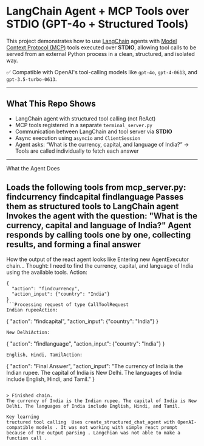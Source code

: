 #  LangChain Agent + MCP Tools over STDIO (GPT-4o + Structured Tools)

This project demonstrates how to use [LangChain](https://www.langchain.com/) agents with [Model Context Protocol (MCP)](https://github.com/langchain-ai/langchain/tree/master/libs/langchain-mcp) tools executed over **STDIO**, allowing tool calls to be served from an external Python process in a clean, structured, and isolated way.

✅ Compatible with OpenAI's tool-calling models like `gpt-4o`, `gpt-4-0613`, and `gpt-3.5-turbo-0613`.

---

## What This Repo Shows

- LangChain agent with structured tool calling (not ReAct)
- MCP tools registered in a separate `terminal_server.py`
- Communication between LangChain and tool server via **STDIO**
- Async execution using `asyncio` and `ClientSession`
- Agent asks: “What is the currency, capital, and language of India?” → Tools are called individually to fetch each answer

---

What the Agent Does

Loads the following tools from mcp_server.py:
findcurrency
findcapital
findlanguage
Passes them as structured tools to LangChain agent
Invokes the agent with the question:
"What is the currency, capital and language of India?"
Agent responds by calling tools one by one, collecting results, and forming a final answer
--------
How the output of the react agent looks like
Entering new AgentExecutor chain...
Thought: I need to find the currency, capital, and language of India using the available tools.
Action:
```
{
  "action": "findcurrency",
  "action_input": {"country": "India"}
}
```Processing request of type CallToolRequest
Indian rupeeAction:
```
{
  "action": "findcapital",
  "action_input": {"country": "India"}
}
```Processing request of type CallToolRequest
New DelhiAction:
```
{
  "action": "findlanguage",
  "action_input": {"country": "India"}
}
```Processing request of type CallToolRequest
English, Hindi, TamilAction:
```
{
  "action": "Final Answer",
  "action_input": "The currency of India is the Indian rupee. The capital of India is New Delhi. The languages of India include English, Hindi, and Tamil."
}
```

> Finished chain.
The currency of India is the Indian rupee. The capital of India is New Delhi. The languages of India include English, Hindi, and Tamil.

Key learning
tructured tool calling	Uses create_structured_chat_agent with OpenAI-compatible models . It was not working with simple react prompt  because of the output parsing . Langchian was not able to make a function call .
